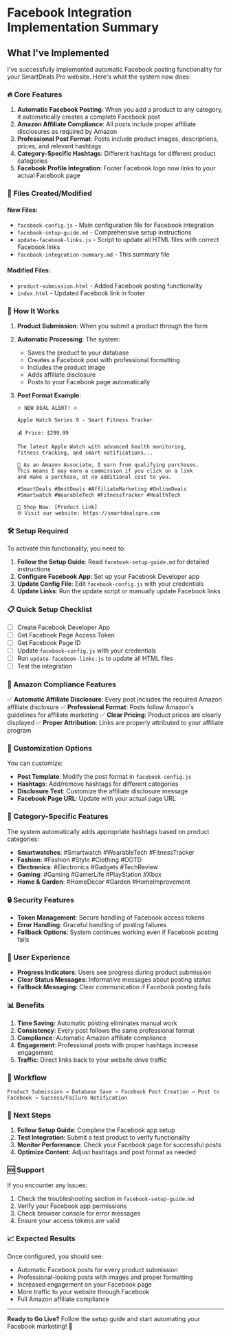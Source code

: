 # Facebook Integration Implementation Summary

## What I've Implemented

I've successfully implemented automatic Facebook posting functionality for your SmartDeals Pro website. Here's what the system now does:

### 🔥 Core Features

1. **Automatic Facebook Posting**: When you add a product to any category, it automatically creates a complete Facebook post
2. **Amazon Affiliate Compliance**: All posts include proper affiliate disclosures as required by Amazon
3. **Professional Post Format**: Posts include product images, descriptions, prices, and relevant hashtags
4. **Category-Specific Hashtags**: Different hashtags for different product categories
5. **Facebook Profile Integration**: Footer Facebook logo now links to your actual Facebook page

### 📁 Files Created/Modified

#### New Files:
- `facebook-config.js` - Main configuration file for Facebook integration
- `facebook-setup-guide.md` - Comprehensive setup instructions
- `update-facebook-links.js` - Script to update all HTML files with correct Facebook links
- `facebook-integration-summary.md` - This summary file

#### Modified Files:
- `product-submission.html` - Added Facebook posting functionality
- `index.html` - Updated Facebook link in footer

### 🚀 How It Works

1. **Product Submission**: When you submit a product through the form
2. **Automatic Processing**: The system:
   - Saves the product to your database
   - Creates a Facebook post with professional formatting
   - Includes the product image
   - Adds affiliate disclosure
   - Posts to your Facebook page automatically

3. **Post Format Example**:
   ```
   🔥 NEW DEAL ALERT! 🔥

   Apple Watch Series 9 - Smart Fitness Tracker

   💰 Price: $299.99

   The latest Apple Watch with advanced health monitoring,
   fitness tracking, and smart notifications...

   📝 As an Amazon Associate, I earn from qualifying purchases.
   This means I may earn a commission if you click on a link
   and make a purchase, at no additional cost to you.

   #SmartDeals #BestDeals #AffiliateMarketing #OnlineDeals
   #Smartwatch #WearableTech #FitnessTracker #HealthTech

   🛒 Shop Now: [Product Link]
   🌐 Visit our website: https://smartdealspro.com
   ```

### 🛠️ Setup Required

To activate this functionality, you need to:

1. **Follow the Setup Guide**: Read `facebook-setup-guide.md` for detailed instructions
2. **Configure Facebook App**: Set up your Facebook Developer app
3. **Update Config File**: Edit `facebook-config.js` with your credentials
4. **Update Links**: Run the update script or manually update Facebook links

### 📋 Quick Setup Checklist

- [ ] Create Facebook Developer App
- [ ] Get Facebook Page Access Token
- [ ] Get Facebook Page ID
- [ ] Update `facebook-config.js` with your credentials
- [ ] Run `update-facebook-links.js` to update all HTML files
- [ ] Test the integration

### 🎯 Amazon Compliance Features

✅ **Automatic Affiliate Disclosure**: Every post includes the required Amazon affiliate disclosure
✅ **Professional Format**: Posts follow Amazon's guidelines for affiliate marketing
✅ **Clear Pricing**: Product prices are clearly displayed
✅ **Proper Attribution**: Links are properly attributed to your affiliate program

### 🔧 Customization Options

You can customize:
- **Post Template**: Modify the post format in `facebook-config.js`
- **Hashtags**: Add/remove hashtags for different categories
- **Disclosure Text**: Customize the affiliate disclosure message
- **Facebook Page URL**: Update with your actual page URL

### 📱 Category-Specific Features

The system automatically adds appropriate hashtags based on product categories:

- **Smartwatches**: #Smartwatch #WearableTech #FitnessTracker
- **Fashion**: #Fashion #Style #Clothing #OOTD
- **Electronics**: #Electronics #Gadgets #TechReview
- **Gaming**: #Gaming #GamerLife #PlayStation #Xbox
- **Home & Garden**: #HomeDecor #Garden #HomeImprovement

### 🔒 Security Features

- **Token Management**: Secure handling of Facebook access tokens
- **Error Handling**: Graceful handling of posting failures
- **Fallback Options**: System continues working even if Facebook posting fails

### 🎨 User Experience

- **Progress Indicators**: Users see progress during product submission
- **Clear Status Messages**: Informative messages about posting status
- **Fallback Messaging**: Clear communication if Facebook posting fails

### 📊 Benefits

1. **Time Saving**: Automatic posting eliminates manual work
2. **Consistency**: Every post follows the same professional format
3. **Compliance**: Automatic Amazon affiliate compliance
4. **Engagement**: Professional posts with proper hashtags increase engagement
5. **Traffic**: Direct links back to your website drive traffic

### 🔄 Workflow

```
Product Submission → Database Save → Facebook Post Creation → Post to Facebook → Success/Failure Notification
```

### 🎯 Next Steps

1. **Follow Setup Guide**: Complete the Facebook app setup
2. **Test Integration**: Submit a test product to verify functionality
3. **Monitor Performance**: Check your Facebook page for successful posts
4. **Optimize Content**: Adjust hashtags and post format as needed

### 🆘 Support

If you encounter any issues:
1. Check the troubleshooting section in `facebook-setup-guide.md`
2. Verify your Facebook app permissions
3. Check browser console for error messages
4. Ensure your access tokens are valid

### 📈 Expected Results

Once configured, you should see:
- Automatic Facebook posts for every product submission
- Professional-looking posts with images and proper formatting
- Increased engagement on your Facebook page
- More traffic to your website through Facebook
- Full Amazon affiliate compliance

---

**Ready to Go Live?** Follow the setup guide and start automating your Facebook marketing! 🚀